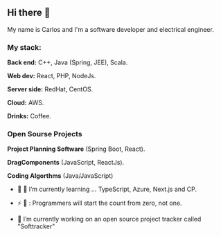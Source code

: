 ## Hi there 👋

My name is Carlos and I'm a software developer and electrical engineer.

### My stack:

**Back end:** C++, Java (Spring, JEE), Scala.

**Web dev:** React, PHP, NodeJs.

**Server side:** RedHat, CentOS.

**Cloud:** AWS.

**Drinks:** Coffee.

### Open Sourse Projects
**Project Planning Software** (Spring Boot, React).

**DragComponents** (JavaScript, ReactJs).

**Coding Algorthms** (Java/JavaScript)

- 🌱 📕 I’m currently learning ... TypeScript, Azure, Next.js and CP.

- ⚡ 💬 : Programmers will start the count from zero, not one.
- 🔭 I’m currently working on an open source project tracker called "Softtracker"

<!--
**iCharlieAraiza/iCharlieAraiza** is a ✨ _special_ ✨ repository because its `README.md` (this file) appears on your GitHub profile.

Here are some ideas to get you started:

- 🔭 I’m currently working on ...
- 🌱 I’m currently learning ...
- 👯 I’m looking to collaborate on ...
- 🤔 I’m looking for help with ...
- 💬 Ask me about ...
- 📫 How to reach me: ...
- 😄 Pronouns: ...
- ⚡ Fun fact: ...
-->
